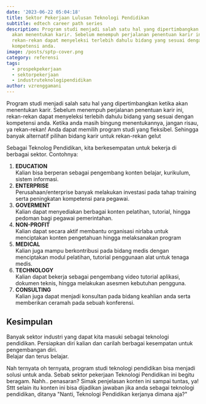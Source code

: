 ```yaml
---
date: '2023-06-22 05:04:18'
title: Sektor Pekerjaan Lulusan Teknologi Pendidikan
subtitle: edtech career path series
description: Program studi menjadi salah satu hal yang dipertimbangkan ketika
  akan menentukan karir. Sebelum menempuh perjalanan penentuan karir ini,
  rekan-rekan dapat menyeleksi terlebih dahulu bidang yang sesuai dengan
  kompetensi anda.
image: /posts/sptp-cover.png
category: referensi
tags:
  - prospekpekerjaan
  - sektorpekerjaan
  - industruteknologipendidikan
author: vzrenggamani
---
```


Program studi menjadi salah satu hal yang dipertimbangkan ketika akan menentukan karir. Sebelum menempuh perjalanan penentuan karir ini, rekan-rekan dapat menyeleksi terlebih dahulu bidang yang sesuai dengan kompetensi anda. Ketika anda masih bingung menentukannya, jangan risau, ya rekan-rekan! Anda dapat memilih program studi yang fleksibel. Sehingga banyak alternatif pilihan bidang karir untuk rekan-rekan gelut

Sebagai Teknolog Pendidikan, kita berkesempatan untuk bekerja di berbagai sektor. Contohnya:

1. **EDUCATION**\
   Kalian bisa berperan sebagai pengembang konten belajar, kurikulum, sistem informasi.
2. **ENTERPRISE**\
   Perusahaan/enterprise banyak melakukan investasi pada tahap training serta peningkatan kompetensi para pegawai.
3. **GOVERMENT**\
   Kalian dapat menyediakan berbagai konten pelatihan, tutorial, hingga pedoman bagi pegawai pemerintahan.
4. **NON-PROFIT**\
   Kalian dapat secara aktif membantu organisasi nirlaba untuk menciptakan konten pengetahuan hingga melaksanakan program
5. **MEDICAL**\
   Kalian juga mampu berkontribusi pada bidang medis dengan menciptakan modul pelatihan, tutorial penggunaan alat untuk tenaga medis.
6. **TECHNOLOGY**\
   Kalian dapat bekerja sebagai pengembang video tutorial aplikasi, dokumen teknis, hingga melakukan asesmen kebutuhan pengguna.
7. **CONSULTING**\
   Kalian juga dapat menjadi konsultan pada bidang keahlian anda serta memberikan ceramah pada sebuah konferensi.

## K﻿esimpulan

Banyak sektor industri yang dapat kita masuki sebagai teknologi pendidikan. Persiapkan diri kalian dan carilah berbagai kesempatan untuk pengembangan diri.\
Belajar dan terus belajar.

Nah ternyata oh ternyata, program studi teknologi pendidikan bisa menjadi solusi untuk anda. Sebab sektor pekerjaan Teknologi Pendidikan ini begitu beragam. Nahh.. penasaran? Simak penjelasan konten ini sampai tuntas, ya! Sttt selain itu konten ini bisa dijadikan jawaban jika anda sebagai teknologi pendidikan, ditanya "Nanti, Teknologi Pendidikan kerjanya dimana aja?"
